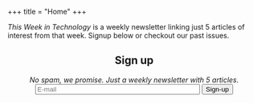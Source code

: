+++
title = "Home"
+++

*This Week in Technology* is a weekly newsletter linking just 5 articles of interest from that week. Signup below or checkout our past issues.

<center>
  <h2>Sign up</h2>
  <em>No spam, we promise. Just a weekly newsletter with 5 articles.</em>

  <form class="ui form" method="post" action="https://sendy.jloh.pub/subscribe" accept-charset="utf-8">
    <input type="hidden" name="list" value="t04lEpaM2KWgvknz5xnWhg">
    <div class="inline field" style="width: 100%">
      <div class="ui huge input">
        <input type="email" name="email" id="email" data-validate="email" placeholder="E-mail" style="width: 65%">
        <button type="submit" value="Subscribe" class="ui submit button">
          Sign-up
        </button>
      </div>
    </div>
  </form>
</center>
